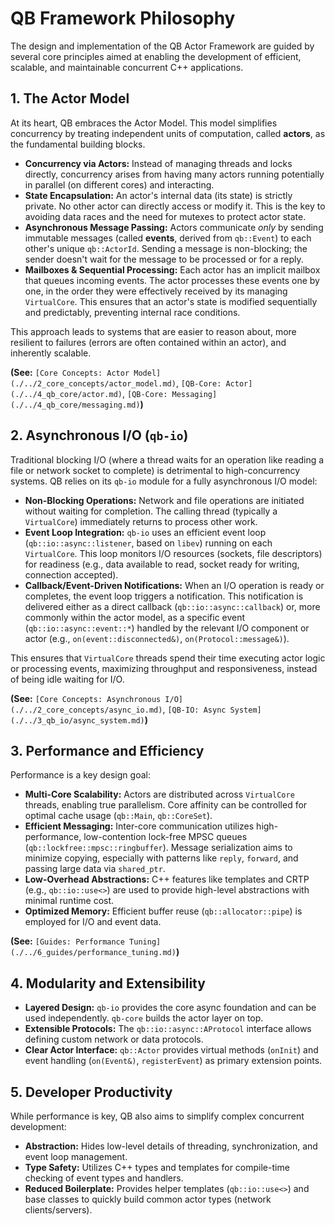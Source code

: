 # QB Framework Philosophy

The design and implementation of the QB Actor Framework are guided by several core principles aimed at enabling the development of efficient, scalable, and maintainable concurrent C++ applications.

## 1. The Actor Model

At its heart, QB embraces the Actor Model. This model simplifies concurrency by treating independent units of computation, called **actors**, as the fundamental building blocks.

*   **Concurrency via Actors:** Instead of managing threads and locks directly, concurrency arises from having many actors running potentially in parallel (on different cores) and interacting.
*   **State Encapsulation:** An actor's internal data (its state) is strictly private. No other actor can directly access or modify it. This is the key to avoiding data races and the need for mutexes to protect actor state.
*   **Asynchronous Message Passing:** Actors communicate *only* by sending immutable messages (called **events**, derived from `qb::Event`) to each other's unique `qb::ActorId`. Sending a message is non-blocking; the sender doesn't wait for the message to be processed or for a reply.
*   **Mailboxes & Sequential Processing:** Each actor has an implicit mailbox that queues incoming events. The actor processes these events one by one, in the order they were effectively received by its managing `VirtualCore`. This ensures that an actor's state is modified sequentially and predictably, preventing internal race conditions.

This approach leads to systems that are easier to reason about, more resilient to failures (errors are often contained within an actor), and inherently scalable.

**(See:** `[Core Concepts: Actor Model](./../2_core_concepts/actor_model.md)`, `[QB-Core: Actor](./../4_qb_core/actor.md)`, `[QB-Core: Messaging](./../4_qb_core/messaging.md)`**)**

## 2. Asynchronous I/O (`qb-io`)

Traditional blocking I/O (where a thread waits for an operation like reading a file or network socket to complete) is detrimental to high-concurrency systems. QB relies on its `qb-io` module for a fully asynchronous I/O model:

*   **Non-Blocking Operations:** Network and file operations are initiated without waiting for completion. The calling thread (typically a `VirtualCore`) immediately returns to process other work.
*   **Event Loop Integration:** `qb-io` uses an efficient event loop (`qb::io::async::listener`, based on `libev`) running on each `VirtualCore`. This loop monitors I/O resources (sockets, file descriptors) for readiness (e.g., data available to read, socket ready for writing, connection accepted).
*   **Callback/Event-Driven Notifications:** When an I/O operation is ready or completes, the event loop triggers a notification. This notification is delivered either as a direct callback (`qb::io::async::callback`) or, more commonly within the actor model, as a specific event (`qb::io::async::event::*`) handled by the relevant I/O component or actor (e.g., `on(event::disconnected&)`, `on(Protocol::message&)`).

This ensures that `VirtualCore` threads spend their time executing actor logic or processing events, maximizing throughput and responsiveness, instead of being idle waiting for I/O.

**(See:** `[Core Concepts: Asynchronous I/O](./../2_core_concepts/async_io.md)`, `[QB-IO: Async System](./../3_qb_io/async_system.md)`**)**

## 3. Performance and Efficiency

Performance is a key design goal:

*   **Multi-Core Scalability:** Actors are distributed across `VirtualCore` threads, enabling true parallelism. Core affinity can be controlled for optimal cache usage (`qb::Main`, `qb::CoreSet`).
*   **Efficient Messaging:** Inter-core communication utilizes high-performance, low-contention lock-free MPSC queues (`qb::lockfree::mpsc::ringbuffer`). Message serialization aims to minimize copying, especially with patterns like `reply`, `forward`, and passing large data via `shared_ptr`.
*   **Low-Overhead Abstractions:** C++ features like templates and CRTP (e.g., `qb::io::use<>`) are used to provide high-level abstractions with minimal runtime cost.
*   **Optimized Memory:** Efficient buffer reuse (`qb::allocator::pipe`) is employed for I/O and event data.

**(See:** `[Guides: Performance Tuning](./../6_guides/performance_tuning.md)`**)**

## 4. Modularity and Extensibility

*   **Layered Design:** `qb-io` provides the core async foundation and can be used independently. `qb-core` builds the actor layer on top.
*   **Extensible Protocols:** The `qb::io::async::AProtocol` interface allows defining custom network or data protocols.
*   **Clear Actor Interface:** `qb::Actor` provides virtual methods (`onInit`) and event handling (`on(Event&)`, `registerEvent`) as primary extension points.

## 5. Developer Productivity

While performance is key, QB also aims to simplify complex concurrent development:

*   **Abstraction:** Hides low-level details of threading, synchronization, and event loop management.
*   **Type Safety:** Utilizes C++ types and templates for compile-time checking of event types and handlers.
*   **Reduced Boilerplate:** Provides helper templates (`qb::io::use<>`) and base classes to quickly build common actor types (network clients/servers). 